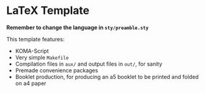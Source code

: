 # LaTeX Template

**Remember to change the language in `sty/preamble.sty`**

This template features:
- KOMA-Script
- Very simple `Makefile`
- Compilation files in `aux/` and output files in `out/`, for sanity
- Premade convenience packages
- Booklet production, for producing an a5 booklet to be printed and folded on a4 paper
